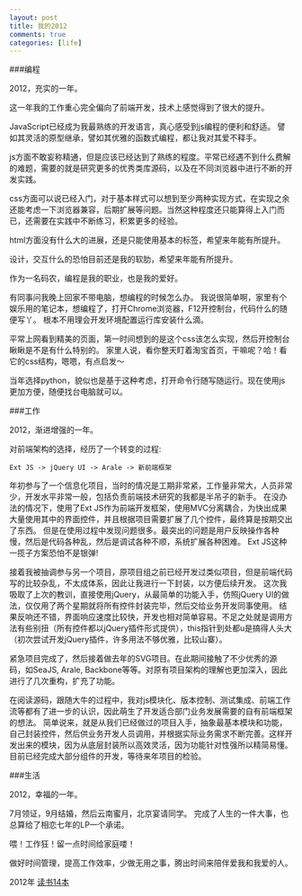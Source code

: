 ```yaml
---
layout: post
title: 我的2012
comments: true
categories: [life]
---
```


###编程

2012，充实的一年。

这一年我的工作重心完全偏向了前端开发，技术上感觉得到了很大的提升。

JavaScript已经成为我最熟练的开发语言，真心感受到js编程的便利和舒适。
譬如其灵活的原型继承，譬如其优雅的函数式编程，都让我对其爱不释手。

js方面不敢妄称精通，但是应该已经达到了熟练的程度。平常已经遇不到什么费解的难题，需要的就是研究更多的优秀类库源码，以及在不同浏览器中进行不断的开发实践。

css方面可以说已经入门，对于基本样式可以想到至少两种实现方式，在实现之余还能考虑一下浏览器兼容，后期扩展等问题。当然这种程度还只能算得上入门而已，还需要在实践中不断练习，积累更多的经验。

html方面没有什么大的进展，还是只能使用基本的标签，希望来年能有所提升。

设计，交互什么的恐怕目前还是我的软肋，希望来年能有所提升。

作为一名码农，编程是我的职业，也是我的爱好。

有同事问我晚上回家不带电脑，想编程的时候怎么办。
我说很简单啊，家里有个娱乐用的笔记本，想编程了，打开Chrome浏览器，F12开控制台，代码什么的随便写丫。
根本不用理会开发环境配置运行库安装什么滴。

平常上网看到精美的页面，第一时间想到的是这个css该怎么实现，然后开控制台瞅瞅是不是有什么特别的。
家里人说，看你整天盯着淘宝首页，干嘛呢？哈！看它的css结构，嗯嗯，有点启发～

当年选择python，貌似也是基于这种考虑，打开命令行随写随运行。现在使用js更加方便，随便找台电脑就可以。

###工作

2012，渐进增强的一年。

对前端架构的选择，经历了一个转变的过程:

```
Ext JS -> jQuery UI -> Arale -> 新前端框架
```

年初参与了一个信息化项目，当时的情况是工期非常紧，工作量非常大，人员非常少，开发水平非常一般，包括负责前端技术研究的我都是半吊子的新手。
在没办法的情况下，使用了Ext JS作为前端开发框架，使用MVC分离耦合，为快出成果大量使用其中的界面控件，并且根据项目需要扩展了几个控件，最终算是按期交出了东西。
但是在使用过程中发现问题很多。最突出的问题是用户反映操作各种慢，然后是代码各种乱，然后是调试各种不顺，系统扩展各种困难。
Ext JS这种一揽子方案恐怕不是银弹!

接着我被抽调参与另一个项目，原项目组之前已经开发过类似项目，但是前端代码写的比较杂乱，不太成体系，因此让我进行一下封装，以方便后续开发。
这次我吸取了上次的教训，直接使用jQuery，从最简单的功能入手，仿照jQuery UI的做法，仅仅用了两个星期就将所有控件封装完毕，然后交给业务开发同事使用。
结果反响还不错，界面响应速度比较快，开发也相对简单容易。不足之处就是调用方法有些别扭（所有控件都以jQuery插件形式提供），this指针到处都u是搞得人头大（初次尝试开发jQuery插件，许多用法不够优雅，比较山寨）。

紧急项目完成了，然后接着做去年的SVG项目。在此期间接触了不少优秀的源码，如SeaJS, Arale, Backbone等等。对原有项目架构的理解也更加深入，因此进行了几次重构，扩充了功能。

在阅读源码，跟随大牛的过程中，我对js模块化、版本控制、测试集成、前端工作流等都有了进一步的认识，因此萌生了开发适合部门业务发展需要的自有前端框架的想法。
简单说来，就是从我们已经做过的项目入手，抽象最基本模块和功能，自己封装控件，然后供业务开发人员调用，并根据实际业务需求不断完善。这样开发出来的模块，因为从底层封装所以高效灵活，因为功能针对性强所以精简易懂。
目前已经完成大部分组件的开发，等待来年项目的检验。

###生活

2012，幸福的一年。

7月领证，9月结婚，然后云南蜜月，北京宴请同学。
完成了人生的一件大事，也总算给了相恋七年的LP一个承诺。

喂！工作狂！留一点时间给家庭喽！

做好时间管理，提高工作效率，少做无用之事，腾出时间来陪伴爱我和我爱的人。

2012年 [读书14本](http://www.yuedudna.com/users/1455680/book/2012)

